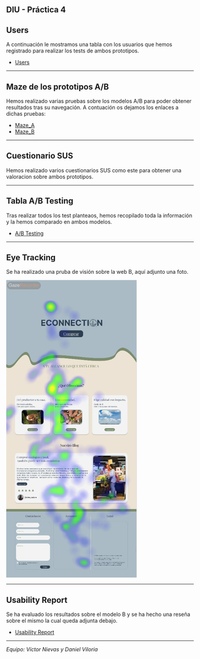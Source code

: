 ## DIU - Práctica 4

## Users

A continuación le mostramos una tabla con los usuarios que hemos registrado para realizar los tests de ambos prototipos.

-  [Users](https://github.com/VictorNievas/UX_CaseStudy/blob/master/P4/Registro%20de%20usuarios.pdf)

---

## Maze de los prototipos A/B

Hemos realizado varias pruebas sobre los modelos A/B para poder obtener resultados tras su navegación.
A contuación os dejamos los enlaces a dichas pruebas:

- [Maze_A](https://t.maze.co/390037029)
- [Maze_B](https://t.maze.co/393617396)

---

## Cuestionario SUS

Hemos realizado varios cuestionarios SUS como este para obtener una valoracion sobre ambos prototipos.

---


## Tabla A/B Testing

Tras realizar todos los test planteaos, hemos recopilado toda la información y la hemos comparado en ambos modelos.

-  [A/B Testing](https://github.com/VictorNievas/UX_CaseStudy/blob/master/P4/AB%20Testing.pdf)

---


## Eye Tracking

Se ha realizado una pruba de visión sobre la web B, aquí adjunto una foto.

![image](https://github.com/VictorNievas/UX_CaseStudy/blob/master/P4/EyeTracking.png?raw=true)


---


## Usability Report

Se ha evaluado los resultados sobre el modelo B y se ha hecho una reseña sobre el mismo la cual queda adjunta debajo.

- [Usability Report](https://github.com/VictorNievas/UX_CaseStudy/blob/master/P4/Informe%20B.pdf)

---

_Equipo: Víctor Nievas y Daniel Viloria_
